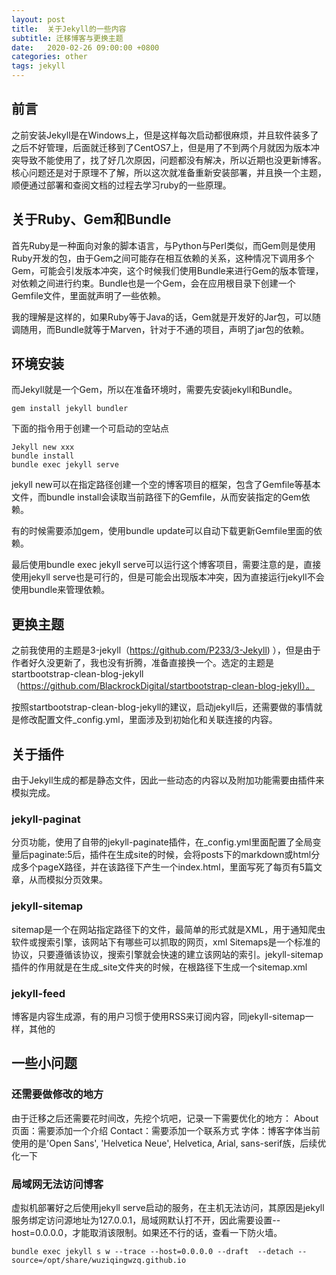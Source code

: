 ```yaml
---
layout: post
title:  关于Jekyll的一些内容
subtitle: 迁移博客与更换主题
date:   2020-02-26 09:00:00 +0800
categories: other
tags: jekyll
---
```


## 前言

之前安装Jekyll是在Windows上，但是这样每次启动都很麻烦，并且软件装多了之后不好管理，后面就迁移到了CentOS7上，但是用了不到两个月就因为版本冲突导致不能使用了，找了好几次原因，问题都没有解决，所以近期也没更新博客。核心问题还是对于原理不了解，所以这次就准备重新安装部署，并且换一个主题，顺便通过部署和查阅文档的过程去学习ruby的一些原理。


## 关于Ruby、Gem和Bundle

首先Ruby是一种面向对象的脚本语言，与Python与Perl类似，而Gem则是使用Ruby开发的包，由于Gem之间可能存在相互依赖的关系，这种情况下调用多个Gem，可能会引发版本冲突，这个时候我们使用Bundle来进行Gem的版本管理，对依赖之间进行约束。Bundle也是一个Gem，会在应用根目录下创建一个Gemfile文件，里面就声明了一些依赖。

我的理解是这样的，如果Ruby等于Java的话，Gem就是开发好的Jar包，可以随调随用，而Bundle就等于Marven，针对于不通的项目，声明了jar包的依赖。

## 环境安装

而Jekyll就是一个Gem，所以在准备环境时，需要先安装jekyll和Bundle。

```
gem install jekyll bundler
```
下面的指令用于创建一个可启动的空站点

```
Jekyll new xxx
bundle install 
bundle exec jekyll serve
```

jekyll new可以在指定路径创建一个空的博客项目的框架，包含了Gemfile等基本文件，而bundle install会读取当前路径下的Gemfile，从而安装指定的Gem依赖。

有的时候需要添加gem，使用bundle update可以自动下载更新Gemfile里面的依赖。

最后使用bundle exec jekyll serve可以运行这个博客项目，需要注意的是，直接使用jekyll serve也是可行的，但是可能会出现版本冲突，因为直接运行jekyll不会使用bundle来管理依赖。


## 更换主题

之前我使用的主题是3-jekyll（https://github.com/P233/3-Jekyll) ），但是由于作者好久没更新了，我也没有折腾，准备直接换一个。选定的主题是startbootstrap-clean-blog-jekyll（https://github.com/BlackrockDigital/startbootstrap-clean-blog-jekyll）。

按照startbootstrap-clean-blog-jekyll的建议，启动jekyll后，还需要做的事情就是修改配置文件_config.yml，里面涉及到初始化和关联连接的内容。

## 关于插件

由于Jekyll生成的都是静态文件，因此一些动态的内容以及附加功能需要由插件来模拟完成。

### jekyll-paginat
分页功能，使用了自带的jekyll-paginate插件，在_config.yml里面配置了全局变量后paginate:5后，插件在生成site的时候，会将posts下的markdown或html分成多个pageX路径，并在该路径下产生一个index.html，里面写死了每页有5篇文章，从而模拟分页效果。

### jekyll-sitemap
sitemap是一个在网站指定路径下的文件，最简单的形式就是XML，用于通知爬虫软件或搜索引擎，该网站下有哪些可以抓取的网页，xml Sitemaps是一个标准的协议，只要遵循该协议，搜索引擎就会快速的建立该网站的索引。jekyll-sitemap插件的作用就是在生成_site文件夹的时候，在根路径下生成一个sitemap.xml

### jekyll-feed
博客是内容生成源，有的用户习惯于使用RSS来订阅内容，同jekyll-sitemap一样，其他的

## 一些小问题

### 还需要做修改的地方

由于迁移之后还需要花时间改，先挖个坑吧，记录一下需要优化的地方：
About页面：需要添加一个介绍
Contact：需要添加一个联系方式
字体：博客字体当前使用的是'Open Sans', 'Helvetica Neue', Helvetica, Arial, sans-serif族，后续优化一下


### 局域网无法访问博客

虚拟机部署好之后使用jekyll serve启动的服务，在主机无法访问，其原因是jekyll服务绑定访问源地址为127.0.0.1，局域网默认打不开，因此需要设置--host=0.0.0.0，才能取消该限制。如果还不行的话，查看一下防火墙。



```
bundle exec jekyll s w --trace --host=0.0.0.0 --draft  --detach --source=/opt/share/wuziqingwzq.github.io
```

